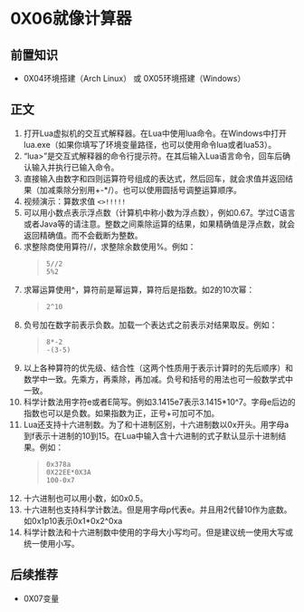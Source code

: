 # 0X06就像计算器
## 前置知识
* 0X04环境搭建（Arch Linux） 或 0X05环境搭建（Windows）
## 正文
1. 打开Lua虚拟机的交互式解释器。在Lua中使用lua命令。在Windows中打开lua.exe（如果你填写了环境变量路径，也可以使用命令lua或者lua53）。
2. “lua>”是交互式解释器的命令行提示符。在其后输入Lua语言命令，回车后确认输入并执行已输入命令。
3. 直接输入由数字和四则运算符号组成的表达式，然后回车，就会求值并返回结果（加减乘除分别用+-*/）。也可以使用圆括号调整运算顺序。
4. 视频演示：算数求值 `<>!!!!!`
5. 可以用小数点表示浮点数（计算机中称小数为浮点数），例如0.67。学过C语言或者Java等的请注意。整数之间乘除运算的结果，如果精确值是浮点数，就会返回精确值。而不会截断为整数。
6. 求整除商使用算符//，求整除余数使用%。例如：
    >```
    >5//2
    >5%2
    >```
7. 求幂运算使用^，算符前是幂运算，算符后是指数。如2的10次幂：
    >```
    >2^10
    >```
8. 负号加在数字前表示负数。加载一个表达式之前表示对结果取反。例如：
    >```
    >8*-2
    >-(3-5)
    >```
9. 以上各种算符的优先级、结合性（这两个性质用于表示计算时的先后顺序）和数学中一致。先乘方，再乘除，再加减。负号和括号的用法也可一般数学式中一致。
10. 科学计数法用字符e或者E简写。例如3.1415e7表示3.1415*10^7。字母e后边的指数也可以是负数。如果指数为正，正号+可加可不加。
11. Lua还支持十六进制数。为了和十进制区别，十六进制数以0x开头。用字母a到f表示十进制的10到15。在Lua中输入含十六进制的式子默认显示十进制结果。例如：
    >```
    >0x378a
    >0X22EE*0X3A
    >100-0x7
    >```
12. 十六进制也可以用小数，如0x0.5。
13. 十六进制也支持科学计数法。但是用字母p代表e。并且用2代替10作为底数。如0x1p10表示0x1*0x2^0xa
14. 科学计数法和十六进制数中使用的字母大小写均可。但是建议统一使用大写或统一使用小写。
## 后续推荐
* 0X07变量